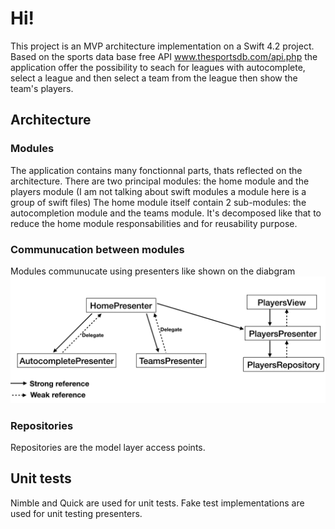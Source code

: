 #  Hi!
This project is an MVP architecture implementation on a Swift 4.2 project. 
Based on the sports data base free API www.thesportsdb.com/api.php the application offer the possibility to seach for leagues with autocomplete, select a league and then select a team from the league then show the team's players.

## Architecture
### Modules
The application contains many fonctionnal parts, thats reflected on the architecture. There are two principal modules: the home module and the players module (I am not talking about swift modules a module here is a group of swift files)
The home module itself contain 2 sub-modules: the autocompletion module and the teams module. It's decomposed like that to reduce the home module responsabilities and for reusability purpose.
### Communucation between modules
Modules communucate using presenters like shown on the diabgram
![Architecture](/Documentation/architecture.png)

### Repositories
Repositories are the model layer access points.
## Unit tests
Nimble and Quick are used for unit tests. Fake test implementations are used for unit testing presenters.

